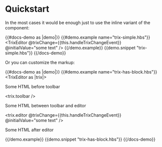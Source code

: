 # Quickstart

In the most cases it would be enough just to use the inline variant of the component:

{{#docs-demo as |demo|}}
  {{#demo.example name="trix-simple.hbs"}}
    <TrixEditor
      @trixChange={{this.handleTrixChangeEvent}}
      @initialValue="some text" />
  {{/demo.example}}
  {{demo.snippet "trix-simple.hbs"}}
{{/docs-demo}}

Or you can customize the markup:

{{#docs-demo as |demo|}}
  {{#demo.example name="trix-has-block.hbs"}}
    <TrixEditor as |trix|>
      <p>Some HTML before toolbar</p>
      <trix.toolbar />
      <p>Some HTML between toolbar and editor</p>
      <trix.editor
        @trixChange={{this.handleTrixChangeEvent}}
        @initialValue="some text" />
      <p>Some HTML after editor</p>
    </TrixEditor>
  {{/demo.example}}
  {{demo.snippet "trix-has-block.hbs"}}
{{/docs-demo}}
